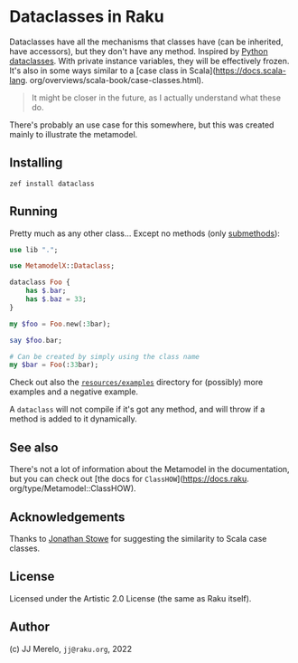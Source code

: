 # Dataclasses in Raku

Dataclasses have all the mechanisms that classes have (can be inherited, 
have accessors), but they don't have any method. Inspired by [Python 
dataclasses](https://docs.python.org/3/library/dataclasses.html). With 
private instance variables, they will be effectively frozen. It's also in 
some ways similar to a [case class in Scala](https://docs.scala-lang.
org/overviews/scala-book/case-classes.html).

> It might be closer in the future, as I actually understand what these do.

There's probably an use case for this somewhere, but this was created mainly 
to illustrate the metamodel.

## Installing

    zef install dataclass

## Running

Pretty much as any other class... Except no methods
(only [submethods](https://docs.raku.org/type/Submethod)):

```raku
use lib ".";

use MetamodelX::Dataclass;

dataclass Foo {
    has $.bar;
    has $.baz = 33;
}

my $foo = Foo.new(:3bar);

say $foo.bar;

# Can be created by simply using the class name
my $bar = Foo(:33bar);
```

Check out also the [`resources/examples`](resources/examples) directory for 
(possibly) more examples and a negative example.

A `dataclass` will not compile if it's got any method, and will throw if a 
method is added to it dynamically.

## See also

There's not a lot of information about the Metamodel in the documentation, 
but you can check out [the docs for `ClassHOW`](https://docs.raku.
org/type/Metamodel::ClassHOW).

## Acknowledgements

Thanks to [Jonathan Stowe](https://github.com/jonathanstowe) for suggesting 
the similarity to Scala case classes.

## License

Licensed under the Artistic 2.0 License (the same as Raku itself).

## Author

(c) JJ Merelo, `jj@raku.org`, 2022
